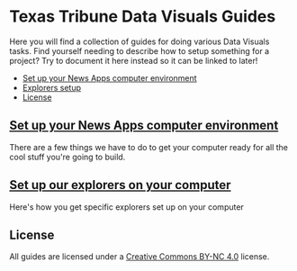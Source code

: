 # Texas Tribune Data Visuals Guides

Here you will find a collection of guides for doing various Data Visuals tasks. Find yourself needing to describe how to setup something for a project? Try to document it here instead so it can be linked to later!

<!-- START doctoc generated TOC please keep comment here to allow auto update -->
<!-- DON'T EDIT THIS SECTION, INSTEAD RE-RUN doctoc TO UPDATE -->


- [Set up your News Apps computer environment](#set-up-your-news-apps-computer-environment)
- [Explorers setup](#explorers-setup)
- [License](#license)

<!-- END doctoc generated TOC please keep comment here to allow auto update -->

## [Set up your News Apps computer environment](computer-setup.md)

There are a few things we have to do to get your computer ready for all the cool stuff you're going to build.

## [Set up our explorers on your computer](explorers-setup.md)

Here's how you get specific explorers set up on your computer

## License

All guides are licensed under a [Creative Commons BY-NC 4.0](http://creativecommons.org/licenses/by-nc/4.0/) license.
